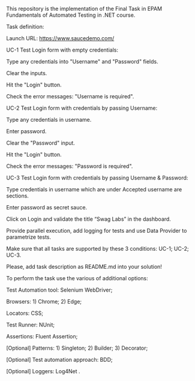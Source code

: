﻿This repository is the implementation of the Final Task in EPAM Fundamentals of Automated Testing in .NET course.

Task definition:

Launch URL: https://www.saucedemo.com/

UC-1 Test Login form with empty credentials:

Type any credentials into "Username" and "Password" fields.

Clear the inputs.

Hit the "Login" button.

Check the error messages: "Username is required".

UC-2 Test Login form with credentials by passing Username:

Type any credentials in username.

Enter password.

Clear the "Password" input.

Hit the "Login" button.

Check the error messages: "Password is required".

UC-3 Test Login form with credentials by passing Username & Password:

Type credentials in username which are under Accepted username are sections.

Enter password as secret sauce.

Click on Login and validate the title “Swag Labs” in the dashboard.

Provide parallel execution, add logging for tests and use Data Provider to parametrize tests.

Make sure that all tasks are supported by these 3 conditions: UC-1; UC-2; UC-3.

Please, add task description as README.md into your solution!

To perform the task use the various of additional options:

Test Automation tool: Selenium WebDriver;

Browsers: 1) Chrome; 2) Edge;

Locators: CSS;

Test Runner: NUnit;

Assertions: Fluent Assertion;

[Optional] Patterns: 1) Singleton; 2) Builder; 3) Decorator;

[Optional] Test automation approach: BDD;

[Optional] Loggers: Log4Net .